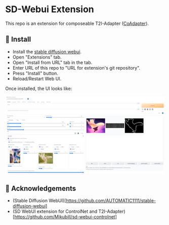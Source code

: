 # SD-Webui Extension
This repo is an extension for composeable T2I-Adapter ([CoAdapter](https://github.com/TencentARC/T2I-Adapter)).

## 🔧 Install
- Install the [stable diffusion webui](https://github.com/AUTOMATIC1111/stable-diffusion-webui).
- Open "Extensions" tab.
- Open "Install from URL" tab in the tab.
- Enter URL of this repo to "URL for extension's git repository".
- Press "Install" button.
- Reload/Restart Web UI.

Once installed, the UI looks like:
<!-- <div align="center"> -->
<p align="center">
  <img src="assets/webui.PNG">
</p>

## 🤗 Acknowledgements
- (Stable Diffusion WebUI)[https://github.com/AUTOMATIC1111/stable-diffusion-webui]
- (SD WebUI extension for ControlNet and T2I-Adapter)[https://github.com/Mikubill/sd-webui-controlnet]